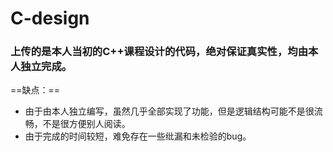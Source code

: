 # C-design

### 上传的是本人当初的C++课程设计的代码，绝对保证真实性，均由本人独立完成。


==缺点：==
* 由于由本人独立编写，虽然几乎全部实现了功能，但是逻辑结构可能不是很流畅，不是很方便别人阅读。
* 由于完成的时间较短，难免存在一些纰漏和未检验的bug。

